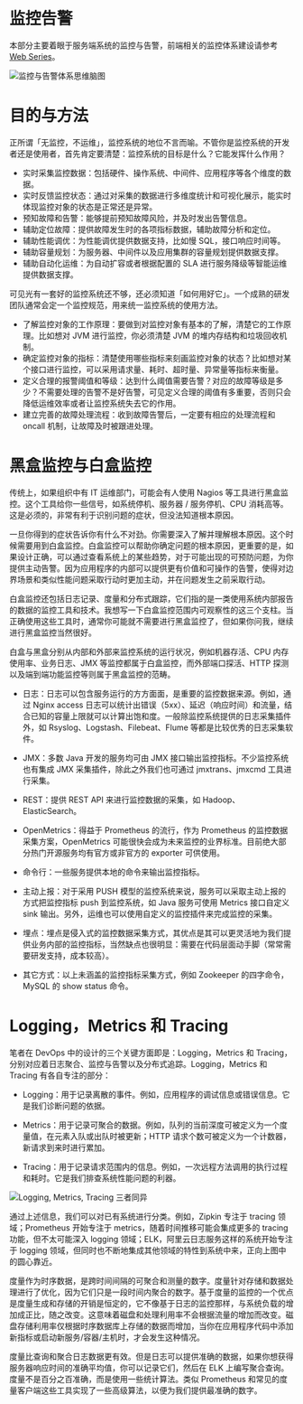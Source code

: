 # 监控告警

本部分主要着眼于服务端系统的监控与告警，前端相关的监控体系建设请参考 [Web Series](https://github.com/wx-chevalier/Web-Series)。

![监控与告警体系思维脑图](https://s1.ax1x.com/2020/08/08/aIFbSf.png)

# 目的与方法

正所谓「无监控，不运维」，监控系统的地位不言而喻。不管你是监控系统的开发者还是使用者，首先肯定要清楚：监控系统的目标是什么？它能发挥什么作用？

- 实时采集监控数据：包括硬件、操作系统、中间件、应用程序等各个维度的数据。
- 实时反馈监控状态：通过对采集的数据进行多维度统计和可视化展示，能实时体现监控对象的状态是正常还是异常。
- 预知故障和告警：能够提前预知故障风险，并及时发出告警信息。
- 辅助定位故障：提供故障发生时的各项指标数据，辅助故障分析和定位。
- 辅助性能调优：为性能调优提供数据支持，比如慢 SQL，接口响应时间等。
- 辅助容量规划：为服务器、中间件以及应用集群的容量规划提供数据支撑。
- 辅助自动化运维：为自动扩容或者根据配置的 SLA 进行服务降级等智能运维提供数据支撑。

可见光有一套好的监控系统还不够，还必须知道「如何用好它」。一个成熟的研发团队通常会定一个监控规范，用来统一监控系统的使用方法。

- 了解监控对象的工作原理：要做到对监控对象有基本的了解，清楚它的工作原理。比如想对 JVM 进行监控，你必须清楚 JVM 的堆内存结构和垃圾回收机制。
- 确定监控对象的指标：清楚使用哪些指标来刻画监控对象的状态？比如想对某个接口进行监控，可以采用请求量、耗时、超时量、异常量等指标来衡量。
- 定义合理的报警阈值和等级：达到什么阈值需要告警？对应的故障等级是多少？不需要处理的告警不是好告警，可见定义合理的阈值有多重要，否则只会降低运维效率或者让监控系统失去它的作用。
- 建立完善的故障处理流程：收到故障告警后，一定要有相应的处理流程和 oncall 机制，让故障及时被跟进处理。

# 黑盒监控与白盒监控

传统上，如果组织中有 IT 运维部门，可能会有人使用 Nagios 等工具进行黑盒监控。这个工具给你一些信号，如系统停机、服务器 / 服务停机、CPU 消耗高等。这是必须的，非常有利于识别问题的症状，但没法知道根本原因。

一旦你得到的症状告诉你有什么不对劲。你需要深入了解并理解根本原因。这个时候需要用到白盒监控。白盒监控可以帮助你确定问题的根本原因，更重要的是，如果设计正确，可以通过查看系统上的某些趋势，对于可能出现的可预防问题，为你提供主动告警。因为应用程序的内部可以提供更有价值和可操作的告警，使得对边界场景和类似性能问题采取行动时更加主动，并在问题发生之前采取行动。

白盒监控还包括日志记录、度量和分布式跟踪，它们指的是一类使用系统内部报告的数据的监控工具和技术。我想写一下白盒监控范围内可观察性的这三个支柱。当正确使用这些工具时，通常你可能就不需要进行黑盒监控了，但如果你问我，继续进行黑盒监控当然很好。

白盒与黑盒分别从内部和外部来监控系统的运行状况，例如机器存活、CPU 内存使用率、业务日志、JMX 等监控都属于白盒监控，而外部端口探活、HTTP 探测以及端到端功能监控等则属于黑盒监控的范畴。

- 日志：日志可以包含服务运行的方方面面，是重要的监控数据来源。例如，通过 Nginx access 日志可以统计出错误（5xx）、延迟（响应时间）和流量，结合已知的容量上限就可以计算出饱和度。一般除监控系统提供的日志采集插件外，如 Rsyslog、Logstash、Filebeat、Flume 等都是比较优秀的日志采集软件。

- JMX：多数 Java 开发的服务均可由 JMX 接口输出监控指标。不少监控系统也有集成 JMX 采集插件，除此之外我们也可通过 jmxtrans、jmxcmd 工具进行采集。

- REST：提供 REST API 来进行监控数据的采集，如 Hadoop、ElasticSearch。

- OpenMetrics：得益于 Prometheus 的流行，作为 Prometheus 的监控数据采集方案，OpenMetrics 可能很快会成为未来监控的业界标准。目前绝大部分热门开源服务均有官方或非官方的 exporter 可供使用。

- 命令行：一些服务提供本地的命令来输出监控指标。

- 主动上报：对于采用 PUSH 模型的监控系统来说，服务可以采取主动上报的方式把监控指标 push 到监控系统，如 Java 服务可使用 Metrics 接口自定义 sink 输出。另外，运维也可以使用自定义的监控插件来完成监控的采集。

- 埋点：埋点是侵入式的监控数据采集方式，其优点是其可以更灵活地为我们提供业务内部的监控指标，当然缺点也很明显：需要在代码层面动手脚（常常需要研发支持，成本较高）。

- 其它方式：以上未涵盖的监控指标采集方式，例如 Zookeeper 的四字命令，MySQL 的 show status 命令。

# Logging，Metrics 和 Tracing

笔者在 DevOps 中的设计的三个关键方面即是：Logging，Metrics 和 Tracing，分别对应着日志聚合、监控与告警以及分布式追踪。Logging，Metrics 和 Tracing 有各自专注的部分：

- Logging：用于记录离散的事件。例如，应用程序的调试信息或错误信息。它是我们诊断问题的依据。

- Metrics：用于记录可聚合的数据。例如，队列的当前深度可被定义为一个度量值，在元素入队或出队时被更新；HTTP 请求个数可被定义为一个计数器，新请求到来时进行累加。

- Tracing：用于记录请求范围内的信息。例如，一次远程方法调用的执行过程和耗时。它是我们排查系统性能问题的利器。

![Logging, Metrics, Tracing 三者同异](https://i.postimg.cc/g0gNJrm6/image.png)

通过上述信息，我们可以对已有系统进行分类。例如，Zipkin 专注于 tracing 领域；Prometheus 开始专注于 metrics，随着时间推移可能会集成更多的 tracing 功能，但不太可能深入 logging 领域；ELK，阿里云日志服务这样的系统开始专注于 logging 领域，但同时也不断地集成其他领域的特性到系统中来，正向上图中的圆心靠近。

度量作为时序数据，是跨时间间隔的可聚合和测量的数字。度量针对存储和数据处理进行了优化，因为它们只是一段时间内聚合的数字。基于度量的监控的一个优点是度量生成和存储的开销是恒定的，它不像基于日志的监控那样，与系统负载的增加成正比，随之改变。这意味着磁盘和处理利用率不会根据流量的增加而改变。磁盘存储利用率仅根据时序数据库上存储的数据而增加，当你在应用程序代码中添加新指标或启动新服务/容器/主机时，才会发生这种情况。

度量比查询和聚合日志数据更有效。但是日志可以提供准确的数据，如果你想获得服务器响应时间的准确平均值，你可以记录它们，然后在 ELK 上编写聚合查询。度量不是百分之百准确，而是使用一些统计算法。类似 Prometheus 和常见的度量客户端这些工具实现了一些高级算法，以便为我们提供最准确的数字。
